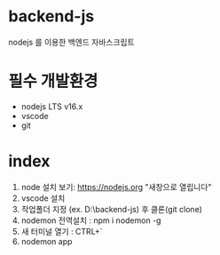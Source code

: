 # backend-js

nodejs 를 이용한 백엔드 자바스크립트

 # 필수 개발환경
 * nodejs LTS v16.x
 * vscode
 * git
 
 # index
 1. node 설치 보기: https://nodejs.org "새창으로 열립니다"
 2. vscode 설치
 3. 작업폴더 지정 (ex. D:\backend-js) 후  클론(git clone)
 4. nodemon 전역설치 : npm i nodemon -g
 5. 새 터미널 열기 : CTRL+`
 6. nodemon app
